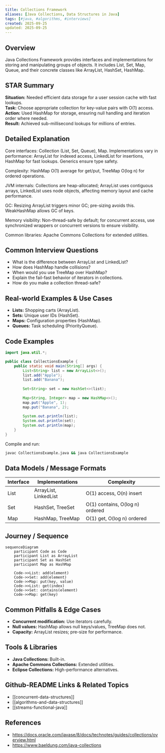 ```yaml
---
title: Collections Framework
aliases: [Java Collections, Data Structures in Java]
tags: [#java, #algorithms, #interviews]
created: 2025-09-25
updated: 2025-09-25
---
```


## Overview
Java Collections Framework provides interfaces and implementations for storing and manipulating groups of objects. It includes List, Set, Map, Queue, and their concrete classes like ArrayList, HashSet, HashMap.

## STAR Summary
**Situation:** Needed efficient data storage for a user session cache with fast lookups.  
**Task:** Choose appropriate collection for key-value pairs with O(1) access.  
**Action:** Used HashMap for storage, ensuring null handling and iteration order where needed.  
**Result:** Achieved sub-millisecond lookups for millions of entries.

## Detailed Explanation
Core interfaces: Collection (List, Set, Queue), Map. Implementations vary in performance: ArrayList for indexed access, LinkedList for insertions, HashMap for fast lookups. Generics ensure type safety.

Complexity: HashMap O(1) average for get/put, TreeMap O(log n) for ordered operations.

JVM internals: Collections are heap-allocated; ArrayList uses contiguous arrays, LinkedList uses node objects, affecting memory layout and cache performance.

GC: Resizing ArrayList triggers minor GC; pre-sizing avoids this. WeakHashMap allows GC of keys.

Memory visibility: Non-thread-safe by default; for concurrent access, use synchronized wrappers or concurrent versions to ensure visibility.

Common libraries: Apache Commons Collections for extended utilities.

## Common Interview Questions
- What is the difference between ArrayList and LinkedList?
- How does HashMap handle collisions?
- When would you use TreeMap over HashMap?
- Explain the fail-fast behavior of iterators in collections.
- How do you make a collection thread-safe?

## Real-world Examples & Use Cases
- **Lists:** Shopping carts (ArrayList).
- **Sets:** Unique user IDs (HashSet).
- **Maps:** Configuration properties (HashMap).
- **Queues:** Task scheduling (PriorityQueue).

## Code Examples
```java
import java.util.*;

public class CollectionsExample {
    public static void main(String[] args) {
        List<String> list = new ArrayList<>();
        list.add("Apple");
        list.add("Banana");
        
        Set<String> set = new HashSet<>(list);
        
        Map<String, Integer> map = new HashMap<>();
        map.put("Apple", 1);
        map.put("Banana", 2);
        
        System.out.println(list);
        System.out.println(set);
        System.out.println(map);
    }
}
```

Compile and run:
```bash
javac CollectionsExample.java && java CollectionsExample
```

## Data Models / Message Formats
| Interface | Implementations | Complexity |
|-----------|----------------|------------|
| List | ArrayList, LinkedList | O(1) access, O(n) insert |
| Set | HashSet, TreeSet | O(1) contains, O(log n) ordered |
| Map | HashMap, TreeMap | O(1) get, O(log n) ordered |

## Journey / Sequence
```mermaid
sequenceDiagram
    participant Code as Code
    participant List as ArrayList
    participant Set as HashSet
    participant Map as HashMap

    Code->>List: add(element)
    Code->>Set: add(element)
    Code->>Map: put(key, value)
    Code->>List: get(index)
    Code->>Set: contains(element)
    Code->>Map: get(key)
```

## Common Pitfalls & Edge Cases
- **Concurrent modification:** Use iterators carefully.
- **Null values:** HashMap allows null keys/values, TreeMap does not.
- **Capacity:** ArrayList resizes; pre-size for performance.

## Tools & Libraries
- **Java Collections:** Built-in.
- **Apache Commons Collections:** Extended utilities.
- **Eclipse Collections:** High-performance alternatives.

## Github-README Links & Related Topics
- [[concurrent-data-structures]]
- [[algorithms-and-data-structures]]
- [[streams-functional-java]]

## References
- https://docs.oracle.com/javase/8/docs/technotes/guides/collections/overview.html
- https://www.baeldung.com/java-collections